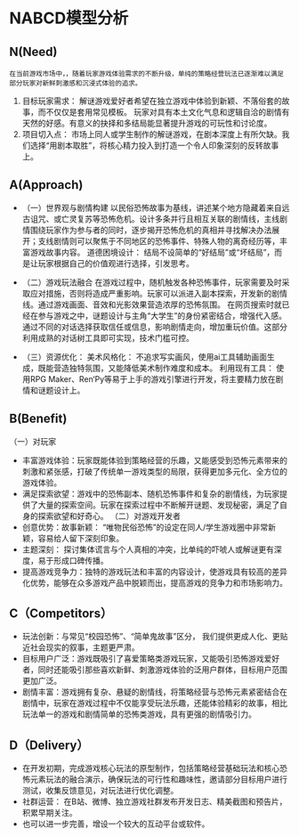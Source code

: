 # **NABCD模型分析**

## N(Need)
    在当前游戏市场中，，随着玩家游戏体验需求的不断升级，单纯的策略经营玩法已逐渐难以满足部分玩家对新鲜刺激感和沉浸式体验的追求。


1.  目标玩家需求：
解谜游戏爱好者希望在独立游戏中体验到新颖、不落俗套的故事，而不仅仅是套用常见模板。
玩家对具有本土文化气息和逻辑自洽的剧情有天然的好感。有意义的抉择和多结局能显著提升游戏的可玩性和讨论度。
2.  项目切入点：
市场上同人或学生制作的解谜游戏，在剧本深度上有所欠缺。我们选择“用剧本取胜”，将核心精力投入到打造一个令人印象深刻的反转故事上。
## A(Approach)

* （一）世界观与剧情构建
以民俗恐怖故事为基线，讲述某个地方隐藏着来自远古诅咒、或亡灵复苏等恐怖危机。设计多条并行且相互关联的剧情线，主线剧情围绕玩家作为参与者的同时，逐步揭开恐怖危机的真相并寻找解决办法展开；支线剧情则可以聚焦于不同地区的恐怖事件、特殊人物的离奇经历等，丰富游戏故事内容。
道德困境设计： 结局不设简单的“好结局”或“坏结局”，而是让玩家根据自己的价值观进行选择，引发思考。

* （二）游戏玩法融合
在游戏过程中，随机触发各种恐怖事件，玩家需要及时采取应对措施，否则将造成严重影响。玩家可以派进入副本探索，开发新的剧情线。通过游戏画面、音效和光影效果营造浓厚的恐怖氛围。 
在网页搜索时就已经在参与游戏之中，谜题设计与主角“大学生”的身份紧密结合，增强代入感。
通过不同的对话选择获取信任或信息，影响剧情走向，增加重玩价值。这部分利用成熟的对话树工具即可实现，技术门槛可控。

* （三）资源优化：
美术风格化： 不追求写实画风，使用ai工具辅助画面生成，既能营造独特氛围，又能降低美术制作难度和成本。
利用现有工具： 使用RPG Maker、Ren‘Py等易于上手的游戏引擎进行开发，将主要精力放在剧情和谜题设计上。






## B(Benefit)
 （一）对玩家
* 丰富游戏体验：玩家既能体验到策略经营的乐趣，又能感受到恐怖元素带来的刺激和紧张感，打破了传统单一游戏类型的局限，获得更加多元化、全方位的游戏体验。
* 满足探索欲望：游戏中的恐怖副本、随机恐怖事件和复杂的剧情线，为玩家提供了大量的探索空间。玩家在探索过程中不断解开谜题、发现秘密，满足了自身的探索欲望和好奇心。
（二）对游戏开发者
* 创意优势：故事新颖： “唯物民俗恐怖”的设定在同人/学生游戏圈中非常新颖，容易给人留下深刻印象。
* 主题深刻： 探讨集体谎言与个人真相的冲突，比单纯的吓唬人或解谜更有深度，易于形成口碑传播。
* 提高游戏竞争力：独特的游戏玩法和丰富的内容设计，使游戏具有较高的差异化优势，能够在众多游戏产品中脱颖而出，提高游戏的竞争力和市场影响力。



 ## C（Competitors）
 * 玩法创新：与常见“校园恐怖”、“简单鬼故事”区分， 我们提供更成人化、更贴近社会现实的叙事，主题更严肃。
* 目标用户广泛：游戏既吸引了喜爱策略类游戏玩家，又能吸引恐怖游戏爱好者，同时还能吸引那些喜欢新鲜、刺激游戏体验的泛用户群体，目标用户范围更加广泛。
* 剧情丰富：游戏拥有复杂、悬疑的剧情线，将策略经营与恐怖元素紧密结合在剧情中，玩家在游戏过程中不仅能享受玩法乐趣，还能体验精彩的故事，相比玩法单一的游戏和剧情简单的恐怖类游戏，具有更强的剧情吸引力。



## D（Delivery）
* 在开发初期，完成游戏核心玩法的原型制作，包括策略经营基础玩法和核心恐怖元素玩法的融合演示，确保玩法的可行性和趣味性，邀请部分目标用户进行测试，收集反馈意见，对玩法进行优化调整。
* 社群运营： 在B站、微博、独立游戏社群发布开发日志、精美截图和预告片，积累早期关注。
* 也可以进一步完善，增设一个较大的互动平台或软件。